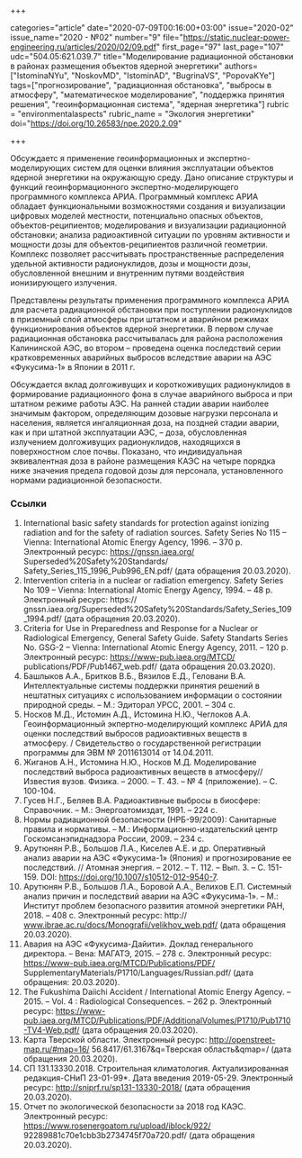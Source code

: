 +++

categories="article"
date="2020-07-09T00:16:00+03:00"
issue="2020-02"
issue_name="2020 - №02"
number="9"
file="https://static.nuclear-power-engineering.ru/articles/2020/02/09.pdf"
first_page="97"
last_page="107"
udc="504.05:621.039.7"
title="Mоделирование радиационной обстановки в районах размещения объектов ядерной энергетики"
authors=["IstominaNYu", "NoskovMD", "IstominAD", "BugrinaVS", "PopovaKYe"]
tags=["прогнозирование", "радиационная обстановка", "выбросы в атмосферу", "математическое моделирование", "поддержка принятия решения", "геоинформационная система", "ядерная энергетика"]
rubric = "environmentalaspects"
rubric_name = "Экология энергетики"
doi="https://doi.org/10.26583/npe.2020.2.09"

+++

Обсуждаетс я применение геоинформационных и экспертно-моделирующих систем для оценки влияния эксплуатации объектов ядерной энергетики на окружающую среду. Дано описание структуры и функций геоинформационного экспертно-моделирующего программного комплекса АРИА. Программный комплекс АРИА обладает функциональными возможностями создания и визуализации цифровых моделей местности, потенциально опасных объектов, объектов-реципиентов; моделирования и визуализации радиационной обстановки; анализа радиоактивной ситуации по уровням активности и мощности дозы для объектов-реципиентов различной геометрии. Комплекс позволяет рассчитывать пространственные распределения удельной активности радионуклидов, дозы и мощности дозы, обусловленной внешним и внутренним путями воздействия ионизирующего излучения. 

Представлены результаты применения программного комплекса АРИА для расчета радиационной обстановки при поступлении радионуклидов в приземный слой атмосферы при штатном и аварийном режимах функционирования объектов ядерной энергетики. В первом случае радиационная обстановка рассчитывалась для района расположения Калининской АЭС, во втором –  проведена оценка последствий серии кратковременных аварийных выбросов вследствие аварии на АЭС «Фукусима-1» в Японии в 2011 г. 

Обсуждается вклад долгоживущих и короткоживущих радионуклидов в формирование радиационного фона в случае аварийного выброса и при штатном режиме работы АЭС. На ранней стадии аварии наиболее значимым фактором, определяющим дозовые нагрузки персонала и населения, является ингаляционная доза, на поздней стадии аварии, как и при штатной эксплуатации АЭС, – доза, обусловленная излучением долгоживущих радионуклидов, находящихся в поверхностном слое почвы. Показано, что индивидуальная эквивалентная доза в районе размещения КАЭС на четыре порядка ниже значения предела годовой дозы для персонала, установленного нормами радиационной безопасности.


### Ссылки

1. International basic safety standards for protection against ionizing radiation and for the safety of radiation sources. Safety Series No 115 – Vienna: International Atomic Energy Agency, 1996. – 370 p. Электронный ресурс: https://gnssn.iaea.org/ Superseded%20Safety%20Standards/ Safety_Series_115_1996_Pub996_EN.pdf/ (дата обращения 20.03.2020). 
2. Intervention criteria in a nuclear or radiation emergency. Safety Series No 109 – Vienna: International Atomic Energy Agency, 1994. – 48 p. Электронный ресурс: https:// gnssn.iaea.org/Superseded%20Safety%20Standards/Safety_Series_109_1994.pdf/ (дата обращения 20.03.2020). 
3. Criteria for Use in Preparedness and Response for a Nuclear or Radiological Emergency, General Safety Guide. Safety Standarts Series No. GSG-2 – Vienna: International Atomic Energy Agency, 2011. – 120 p. Электронный ресурс: https://www-pub.iaea.org/MTCD/ publications/PDF/Pub1467_web.pdf/ (дата обращения 20.03.2020). 
4. Башлыков А.А., Бритков В.Б., Вязилов Е.Д., Геловани В.А. Интеллектуальные системы поддержки принятия решений в нештатных ситуациях с использованием информации о состоянии природной среды. – М.: Эдиторал УРСС, 2001. – 304 с. 
5. Носков М.Д., Истомин А.Д., Истомина Н.Ю., Чеглоков А.А. Геоинформационный экпертно-моделирующий комплекс АРИА для оценки последствий выбросов радиоактивных веществ в атмосферу. / Свидетельство о государственной регистрации программы для ЭВМ № 2011613014 от 14.04.2011. 
6. Жиганов А.Н., Истомина Н.Ю., Носков М.Д. Моделирование последствий выброса радиоактивных веществ в атмосферу// Известия вузов. Физика. – 2000. – T. 43. – № 4 (приложение). – С. 100-104. 
7. Гусев Н.Г., Беляев В.А. Радиоактивные выбросы в биосфере: Справочник. – М.: Энергоатомиздат, 1991. – 224 с. 
8. Нормы радиационной безопасности (НРБ-99/2009): Санитарные правила и нормативы. – М.: Информационно-издательский центр Госкомсанэпиднадзора России, 2009. – 234 с. 
9. Арутюнян Р.В., Большов Л.А., Киселев А.Е. и др. Оперативный анализ аварии на АЭС «Фукусима-1» (Япония) и прогнозирование ее последствий. // Атомная энергия. – 2012. – Т. 112. – Вып. 3. – С. 151-159. DOI: https://doi.org/10.1007/s10512-012-9540-7. 
10. Арутюнян Р.В., Большов Л.А., Боровой А.А., Велихов Е.П. Системный анализ причин и последствий аварии на АЭС «Фукусима-1». – М.: Институт проблем безопасного развития атомной энергетики РАН, 2018. – 408 с. Электронный ресурс: http:// www.ibrae.ac.ru/docs/Monografii/velikhov_web.pdf/ (дата обращения 20.03.2020). 
11. Авария на АЭС «Фукусима-Дайити». Доклад генерального директора. – Вена: МАГАТЭ, 2015. – 278 с. Электронный ресурс: https://www-pub.iaea.org/MTCD/Publications/PDF/ SupplementaryMaterials/P1710/Languages/Russian.pdf/ (дата обращения: 20.03.2020). 
12. The Fukushima Daiichi Accident / International Atomic Energy Agency. – 2015. – Vol. 4 : Radiological Consequences. – 262 p. Электронный ресурс: https://www-pub.iaea.org/MTCD/Publications/PDF/AdditionalVolumes/P1710/Pub1710-TV4-Web.pdf/ (дата обращения 20.03.2020). 
13. Карта Тверской области. Электронный ресурс: http://openstreet-map.ru/#map=16/ 56.8417/61.3167&q=Тверская область&qmap=/ (дата обращения 20.03.2020). 
14. СП 131.13330.2018. Строительная климатология. Актуализированная редакция-СНиП 23-01-99*. Дата введения 2019-05-29. Электронный ресурс: http://sniprf.ru/sp131-13330-2018/ (дата обращения 20.03.2020). 
15. Отчет по экологической безопасности за 2018 год КАЭС. Электронный ресурс: https://www.rosenergoatom.ru/upload/iblock/922/ 92289881c70e1cbb3b2734745f70a720.pdf/ (дата обращения 20.03.2020). 